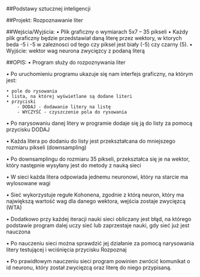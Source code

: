 ##Podstawy sztucznej inteligencji 

##Projekt: Rozpoznawanie liter

##Wejścia/Wyjścia: 
•	Plik graficzny o wymiarach 5x7 – 35 pikseli
•	Każdy plik graficzny będzie przedstawiał daną literę przez wektory, w ktorych beda -5 i -5 w zaleznosci od tego czy piksel jest biały (-5) czy czarny (5).
•	Wyjście: wektor wag neurona zwycięzcy z podaną literą

##OPIS:
•	Program służy do rozpoznywania liter

•	Po uruchomieniu programu ukazuje się nam interfejs graficzny, na którym jest:

    • pole do rysowania
    • lista, na której wyświetlane są dodane literi
    • przyciski
        - DODAJ - dodawanie litery na listę
        - WYCZYŚĆ - czyszczenie pola do rysowania
        

•	Po narysowaniu danej litery w programie dodaje się ją do listy za pomocą przycisku DODAJ

•	Każda litera po dodaniu do listy jest przekształcana do mniejszego rozmiaru pikseli (downsampling)

•	Po downsamplingu do rozmiaru 35 pikseli, przekształca się je na wektor, który następnie wysyłany jest do metody z nauką sieci

•	W sieci każda litera odpowiada jednemu neuronowi, który na starcie ma wylosowane wagi

•	Sieć wykorzystuje regułe Kohonena, zgodnie z którą neuron, który ma największą wartość wag dla danego wektora, wejścia zostaje zwycięzcą (WTA)

•	Dodatkowo przy każdej iteracji nauki sieci obliczany jest błąd, na którego podstawie program dalej uczy sieć lub zaprzestaje nauki, gdy sieć już jest nauczona

•	Po nauczeniu sieci można sprawdzić jej działanie za pomocą narysowania litery testującej i wciśnięcia przycisku Rozpoznaj

•	Po prawidłowym nauczeniu sieci program powinien zwrócić komunikat o id neuronu, który został zwycięzcą oraz literę do niego przypisaną.




